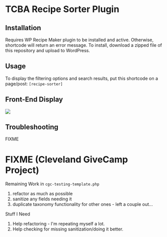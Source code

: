 # TCBA Recipe Sorter Plugin

Installation
------
Requires WP Recipe Maker plugin to be installed and active. Otherwise, shortcode will return an error message.
To install, download a zipped file of this repository and upload to WordPress.

Usage
------
To display the filtering options and search results, put this shortcode on a page/post:
`[recipe-sorter]`

Front-End Display
------
![](recipe-filter-pea.gif)

Troubleshooting
------
FIXME

# FIXME (Cleveland GiveCamp Project)
Remaining Work in `cgc-testing-template.php`
1. refactor as much as possible
2. sanitize any fields needing it
3. duplicate taxonomy functionality for other ones - left a couple out...

Stuff I Need
1. Help refactoring - I'm repeating myself a lot.
2. Help checking for missing sanitization/doing it better.
